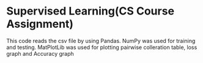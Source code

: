# Supervised Learning(CS Course Assignment)
This code reads the csv file by using Pandas. NumPy was used  for training and testing. MatPlotLib was used for plotting pairwise colleration table, 
loss graph and Accuracy graph

